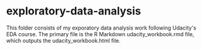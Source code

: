 # exploratory-data-analysis

This folder consists of my exporatory data analysis work following Udacity's EDA course. The primary file is the R Markdown udacity_workbook.rmd file, which outputs the udacity_workbook.html file.
